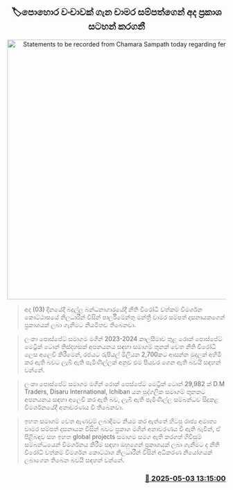 <p align='center'><b><h2 align='center' title='Statements to be recorded from Chamara Sampath today regarding fertilizer fraud'>🏷පොහොර වංචාවක් ගැන චාමර සම්පත්ගෙන් අද ප්‍රකාශ සටහන් කරගනී</h2></b></p>
<p align='center'><img src='https://helakuru.sgp1.cdn.digitaloceanspaces.com/esana/images/lib/chamara-sampath-archived.jpg' width='600' alt='Statements to be recorded from Chamara Sampath today regarding fertilizer fraud'></p>

> අද (03) දිනයේදී බදුල්ල බන්ධනාගාරයේදී නීති විරෝධී වත්කම් විමර්ශන කොට්ඨාසයේ නිලධාරීන් විසින් පාර්ලිමේන්තු මන්ත්‍රී චාමර සම්පත් දසනායකගෙන් ප්‍රකාශයක් ලබා ගැනීමට නියමිතව තිබෙනවා.

> ලංකා පොස්පේට් සමාගම මගින් 2023-2024 කාලසීමාව තුළ රොක් පොස්පේට් මෙට්‍රික් ටොන් තිස්දහසක් අපනයනය සඳහා සමාගම් තුනක් වෙත නීති විරෝධී ලෙස අලෙවි කිරීමෙන්, රජයට රුපියල් මිලියන 2,700කට ආසන්න මුදලක් අහිමි කර ඇති බවට ලැබී ඇති පැමිණිල්ලක් අනුව එම පියවර ගෙන ඇති බවයි සඳහන් වන්නේ.

> ලංකා පොස්පේට් සමාගම මගින් රොක් පෙස්පේට් මෙට්‍රික් ටොන් 29,982 ක් D.M Traders, Disaru International, Ichiban යන පුද්ගලික සමාගම් තුනකට අපනයනය සඳහා අලෙවි කර ඇති බව, ලැබී ඇති පැමිණිල්ල සම්බන්ධව සිදුකළ විමර්ශනයේදී අනාවරණය වී තිබෙනවා.

> ඉහත සමාගම් වෙත ඇණවුම් ලබාදීමට නියම කර ඇත්තේ හිටපු රාජ්‍ය අමාත්‍ය චාමර සම්පත් දසනායක විසින් බවට ප්‍රකාශ මගින් අනාවරණය වී ඇති බැවින්, ඒ පිළිබඳව සහ ඉහත global projects සමාගම සමග ඇති කරගත් ගිවිසුම් සම්බන්ධයෙන් විමර්ශනය කිරීම සඳහා ඔහුගෙන් ප්‍රකාශයක් ලබා ගැනීමට ද නීති විරෝධී වත්කම් විමර්ශන කොට්ඨාශ නිලධාරීන් විසින් අධිකරණ නියෝගයක් ලබාගෙන තිබෙන බවයි සඳහන් වන්නේ.



<h3 align='right'><a href='https://www.helakuru.lk/esana/p/109770/'>📅 2025-05-03 13:15:00</a></h3>
